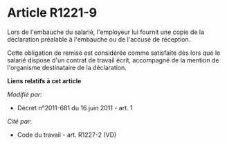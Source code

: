 # Article R1221-9

Lors de l'embauche du salarié, l'employeur lui fournit une copie de la déclaration préalable à l'embauche ou de l'accusé de
réception.

Cette obligation de remise est considérée comme satisfaite dès lors que le salarié dispose d'un contrat de travail écrit,
accompagné de la mention de l'organisme destinataire de la déclaration.

**Liens relatifs à cet article**

_Modifié par_:

  - Décret n°2011-681 du 16 juin 2011 - art. 1

_Cité par_:

  - Code du travail - art. R1227-2 (VD)
